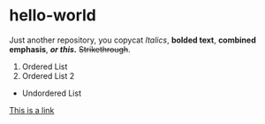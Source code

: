 # hello-world
Just another repository, you copycat
*Italics*, **bolded text**, **__combined emphasis__**, ***or this.***
~~Strikethrough~~.
1. Ordered List
2. Ordered List 2
- Undordered List

[This is a link](www.google.com)
